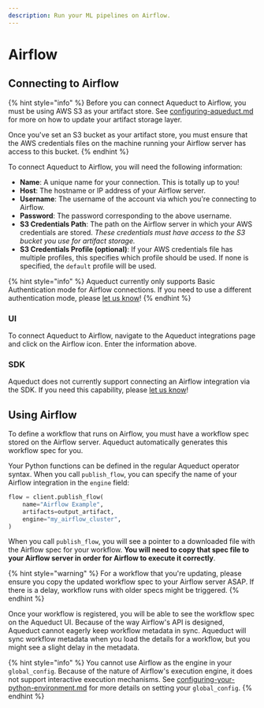 ```yaml
---
description: Run your ML pipelines on Airflow.
---
```


# Airflow

## Connecting to Airflow

{% hint style="info" %}
Before you can connect Aqueduct to Airflow, you must be using AWS S3 as your artifact store. See [configuring-aqueduct.md](../../installation-and-configuration/configuring-aqueduct.md "mention") for more on how to update your artifact storage layer.

Once you've set an S3 bucket as your artifact store, you must ensure that the AWS credentials files on the machine running your Airflow server has access to this bucket.&#x20;
{% endhint %}

To connect Aqueduct to Airflow, you will need the following information:&#x20;

* **Name**: A unique name for your connection. This is totally up to you!
* **Host**: The hostname or IP address of your Airflow server.
* **Username**: The username of the account via which you're connecting to Airflow.
* **Password**: The password corresponding to the above username.
* **S3 Credentials Path**: The path on the Airflow server in which your AWS credentials are stored. _These credentials must have access to the S3 bucket you use for artifact storage._
* **S3 Credentials Profile (optional)**: If your AWS credentials file has multiple profiles, this specifies which profile should be used. If none is specified, the `default` profile will be used.

{% hint style="info" %}
Aqueduct currently only supports Basic Authentication mode for Airflow connections. If you need to use a different authentication mode, please [let us know](https://github.com/aqueducthq/aqueduct/issues/new?assignees=\&labels=enhancement\&template=feature\_request.md\&title=%5BFEATURE%5D)!
{% endhint %}

### UI

To connect Aqueduct to Airflow, navigate to the Aqueduct integrations page and click on the Airflow icon. Enter the information above.

### SDK

Aqueduct does not currently support connecting an Airflow integration via the SDK. If you need this capability, please [let us know](https://github.com/aqueducthq/aqueduct/issues/new?assignees=\&labels=enhancement\&template=feature\_request.md\&title=%5BFEATURE%5D)!

## Using Airflow

To define a workflow that runs on Airflow, you must have a workflow spec stored on the Airflow server. Aqueduct automatically generates this workflow spec for you.

Your Python functions can be defined in the regular Aqueduct operator syntax. When you call `publish_flow`, you can specify the name of your Airflow integration in the `engine` field:&#x20;

```python
flow = client.publish_flow(
    name="Airflow Example",
    artifacts=output_artifact,
    engine="my_airflow_cluster",
)
```

When you call `publish_flow`, you will see a pointer to a downloaded file with the Airflow spec for your workflow. **You will need to copy that spec file to your Airflow server in order for Airflow to execute it correctly**.

{% hint style="warning" %}
For a workflow that you're updating, please ensure you copy the updated workflow spec to your Airflow server ASAP. If there is a delay, workflow runs with older specs might be triggered.
{% endhint %}

Once your workflow is registered, you will be able to see the workflow spec on the Aqueduct UI. Because of the way Airflow's API is designed, Aqueduct cannot eagerly keep workflow metadata in sync. Aqueduct will sync workflow metadata when you load the details for a workflow, but you might see a slight delay in the metadata.

{% hint style="info" %}
You cannot use Airflow as the engine in your `global_config`. Because of the nature of Airflow's execution engine, it does not support interactive execution mechanisms. See [configuring-your-python-environment.md](../../installation-and-configuration/configuring-your-python-environment.md "mention") for more details on setting your `global_config`.
{% endhint %}
